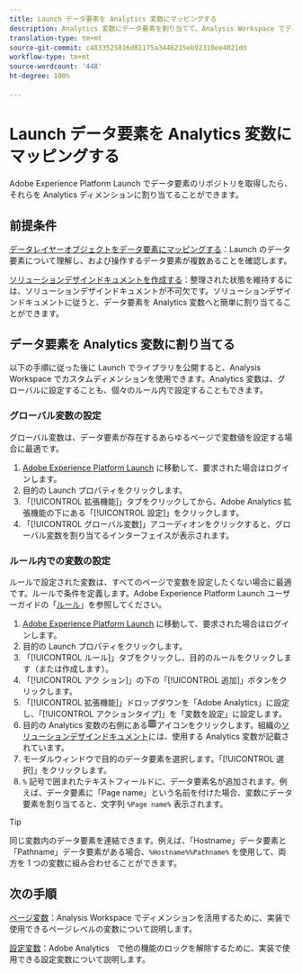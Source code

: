 ```yaml
---
title: Launch データ要素を Analytics 変数にマッピングする
description: Analytics 変数にデータ要素を割り当てて、Analysis Workspace でディメンションとして使用できるようにします。
translation-type: tm+mt
source-git-commit: c4833525816d81175a3446215eb92310ee4021dd
workflow-type: tm+mt
source-wordcount: '448'
ht-degree: 100%

---
```



# Launch データ要素を Analytics 変数にマッピングする

Adobe Experience Platform Launch でデータ要素のリポジトリを取得したら、それらを Analytics ディメンションに割り当てることができます。

## 前提条件

[データレイヤーオブジェクトをデータ要素にマッピングする](layer-to-elements.md)：Launch のデータ要素について理解し、および操作するデータ要素が複数あることを確認します。

[ソリューションデザインドキュメントを作成する](../prepare/solution-design.md)：整理された状態を維持するには、ソリューションデザインドキュメントが不可欠です。ソリューションデザインドキュメントに従うと、データ要素を Analytics 変数へと簡単に割り当てることができます。

## データ要素を Analytics 変数に割り当てる

以下の手順に従った後に Launch でライブラリを公開すると、Analysis Workspace でカスタムディメンションを使用できます。Analytics 変数は、グローバルに設定することも、個々のルール内で設定することもできます。

### グローバル変数の設定

グローバル変数は、データ要素が存在するあらゆるページで変数値を設定する場合に最適です。

1. [Adobe Experience Platform Launch](https://launch.adobe.com) に移動して、要求された場合はログインします。
1. 目的の Launch プロパティをクリックします。
1. 「[!UICONTROL 拡張機能]」タブをクリックしてから、Adobe Analytics 拡張機能の下にある「[!UICONTROL 設定]」をクリックします。
1. 「[!UICONTROL グローバル変数]」アコーディオンをクリックすると、グローバル変数を割り当てるインターフェイスが表示されます。

### ルール内での変数の設定

ルールで設定された変数は、すべてのページで変数を設定したくない場合に最適です。ルールで条件を定義します。Adobe Experience Platform Launch ユーザーガイドの「[ルール](https://docs.adobe.com/content/help/ja-JP/launch/using/reference/manage-resources/rules.html)」を参照してください。

1. [Adobe Experience Platform Launch](https://launch.adobe.com) に移動して、要求された場合はログインします。
1. 目的の Launch プロパティをクリックします。
1. 「[!UICONTROL ルール]」タブをクリックし、目的のルールをクリックします（または作成します）。
1. 「[!UICONTROL アク ション]」の下の「[!UICONTROL 追加]」ボタンをクリックします。
1. 「[!UICONTROL 拡張機能]」ドロップダウンを「Adobe Analytics」に設定し、「[!UICONTROL アクションタイプ]」を「変数を設定」に設定します。
1. 目的の Analytics 変数の右側にある![データ要素](assets/data-element.png)アイコンをクリックします。組織の[ソリューションデザインドキュメント](../prepare/solution-design.md)には、使用する Analytics 変数が記載されています。
1. モーダルウィンドウで目的のデータ要素を選択します。「[!UICONTROL 選択]」をクリックします。
1. `%` 記号で囲まれたテキストフィールドに、データ要素名が追加されます。例えば、データ要素に「Page name」という名前を付けた場合、変数にデータ要素を割り当てると、文字列 `%Page name%` 表示されます。

>[!TIP]
>
> 同じ変数内のデータ要素を連結できます。例えば、「Hostname」データ要素と「Pathname」データ要素がある場合、`%Hostname%%Pathname%` を使用して、両方を 1 つの変数に組み合わせることができます。

## 次の手順

[ページ変数](../vars/page-vars/page-variables.md)：Analysis Workspace でディメンションを活用するために、実装で使用できるページレベルの変数について説明します。

[設定変数](../vars/config-vars/configuration-variables.md)：Adobe Analytics　で他の機能のロックを解除するために、実装で使用できる設定変数について説明します。
